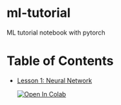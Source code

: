 # ml-tutorial
ML tutorial notebook with pytorch

# Table of Contents

- [Lesson 1: Neural Network](content/jp/lesson1_nn.ipynb)

  [![Open In Colab](https://colab.research.google.com/assets/colab-badge.svg)]( https://colab.research.google.com/github/takanesano/ml-tutorial/blob/main/content/jp/lesson1_nn.ipynb)

